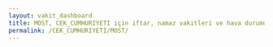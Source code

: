 ```yaml
---
layout: vakit_dashboard
title: MOST, CEK_CUMHURIYETI için iftar, namaz vakitleri ve hava durumu - ilçe/eyalet seç
permalink: /CEK_CUMHURIYETI/MOST/
---
```


<script type="text/javascript">
  var GLOBAL_COUNTRY = 'CEK_CUMHURIYETI';
  var GLOBAL_CITY = 'MOST';
  var GLOBAL_STATE = '';
  var lat = 72;
  var lon = 21;
</script>
